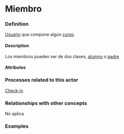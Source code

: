 Miembro
======

### Definition
[Usuario](usuario.md) que compone algún [curso](curso.md).

#### Description
Los miembros pueden ser de dos clases, [alumno](alumno.md) o [padre](padre.md)

#### Attributes

### Processes related to this actor
[Check-in](../concepts/check-in.md) 

### Relationships with other concepts
No aplica

### Examples 

